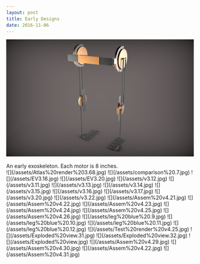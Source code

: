 ```yaml
---
layout: post
title: Early Designs
date: 2016-11-06
---
```

![](/assets/Atlas%20render.52.jpg)
<figcaption>An early exoskeleton. Each motor is 8 inches.</figcaption>
![](/assets/Atlas%20render%203.68.jpg)
![](/assets/comparison%20.7.jpg)
![](/assets/EV3.16.jpg)
![](/assets/EV3.20.jpg)
![](/assets/v3.12.jpg)
![](/assets/v3.11.jpg)
![](/assets/v3.13.jpg)
![](/assets/v3.14.jpg)
![](/assets/v3.15.jpg)
![](/assets/v3.16.jpg)
![](/assets/v3.17.jpg)
![](/assets/v3.20.jpg)
![](/assets/v3.22.jpg)
![](/assets/Assem%20v4.21.jpg)
![](/assets/Assem%20v4.22.jpg)
![](/assets/Assem%20v4.23.jpg)
![](/assets/Assem%20v4.24.jpg)
![](/assets/Assem%20v4.25.jpg)
![](/assets/Assem%20v4.26.jpg)
![](/assets/leg%20blue%20.9.jpg)
![](/assets/leg%20blue%20.10.jpg)
![](/assets/leg%20blue%20.11.jpg)
![](/assets/leg%20blue%20.12.jpg)
![](/assets/Test%20render%20v4.25.jpg)
![](/assets/Exploded%20view.31.jpg)
![](/assets/Exploded%20view.32.jpg)
![](/assets/Exploded%20view.jpg)
![](/assets/Assem%20v4.29.jpg)
![](/assets/Assem%20v4.30.jpg)
![](/assets/Assem%20v4.22.jpg)
![](/assets/Assem%20v4.31.jpg)
